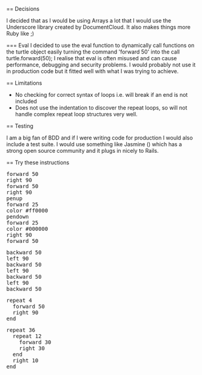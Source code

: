 == Decisions

I decided that as I would be using Arrays a lot that I would use the Underscore library created by DocumentCloud. It also makes things more Ruby like ;)

=== Eval
I decided to use the eval function to dynamically call functions on the turtle object easily turning the command 'forward 50' into the call turtle.forward(50); I realise that eval is often misused and can cause performance, debugging and security problems. I would probably not use it in production code but it fitted well with what I was trying to achieve.

== Limitations

* No checking for correct syntax of loops i.e. will break if an end is not included
* Does not use the indentation to discover the repeat loops, so will not handle complex repeat loop structures very well.

== Testing

I am a big fan of BDD and if I were writing code for production I would also include a test suite. I would use something like Jasmine () which has a strong open source community and it plugs in nicely to Rails.


== Try these instructions

<pre>
forward 50
right 90
forward 50
right 90
penup
forward 25
color #ff0000
pendown
forward 25
color #000000
right 90
forward 50
</pre>
    
<pre>
backward 50
left 90
backward 50
left 90
backward 50
left 90
backward 50
</pre>
      
<pre>
repeat 4
  forward 50
  right 90
end
</pre>

<pre>
repeat 36
  repeat 12
    forward 30
    right 30
  end
  right 10
end
</pre>